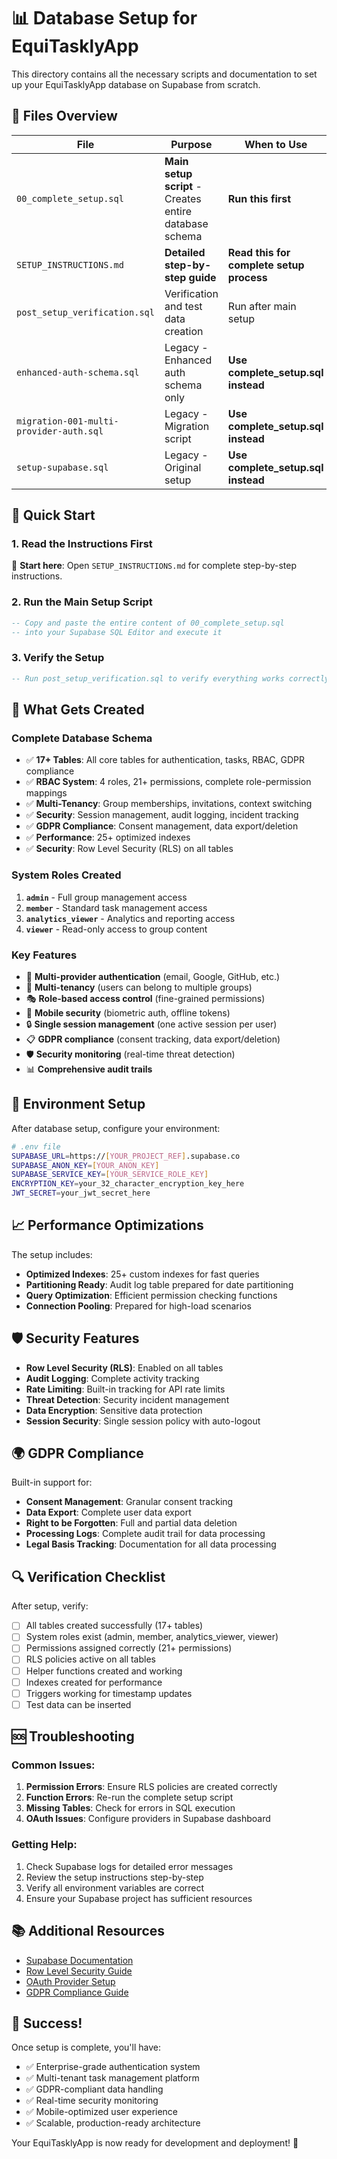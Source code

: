 # 📊 Database Setup for EquiTasklyApp

This directory contains all the necessary scripts and documentation to set up your EquiTasklyApp database on Supabase from scratch.

## 📁 Files Overview

| File | Purpose | When to Use |
|------|---------|-------------|
| `00_complete_setup.sql` | **Main setup script** - Creates entire database schema | **Run this first** |
| `SETUP_INSTRUCTIONS.md` | **Detailed step-by-step guide** | **Read this for complete setup process** |
| `post_setup_verification.sql` | Verification and test data creation | Run after main setup |
| `enhanced-auth-schema.sql` | Legacy - Enhanced auth schema only | **Use complete_setup.sql instead** |
| `migration-001-multi-provider-auth.sql` | Legacy - Migration script | **Use complete_setup.sql instead** |
| `setup-supabase.sql` | Legacy - Original setup | **Use complete_setup.sql instead** |

## 🚀 Quick Start

### 1. **Read the Instructions First**
📖 **Start here**: Open `SETUP_INSTRUCTIONS.md` for complete step-by-step instructions.

### 2. **Run the Main Setup Script**
```sql
-- Copy and paste the entire content of 00_complete_setup.sql 
-- into your Supabase SQL Editor and execute it
```

### 3. **Verify the Setup**
```sql
-- Run post_setup_verification.sql to verify everything works correctly
```

## 🎯 What Gets Created

### **Complete Database Schema**
- ✅ **17+ Tables**: All core tables for authentication, tasks, RBAC, GDPR compliance
- ✅ **RBAC System**: 4 roles, 21+ permissions, complete role-permission mappings
- ✅ **Multi-Tenancy**: Group memberships, invitations, context switching
- ✅ **Security**: Session management, audit logging, incident tracking
- ✅ **GDPR Compliance**: Consent management, data export/deletion
- ✅ **Performance**: 25+ optimized indexes
- ✅ **Security**: Row Level Security (RLS) on all tables

### **System Roles Created**
1. **`admin`** - Full group management access
2. **`member`** - Standard task management access  
3. **`analytics_viewer`** - Analytics and reporting access
4. **`viewer`** - Read-only access to group content

### **Key Features**
- 🔐 **Multi-provider authentication** (email, Google, GitHub, etc.)
- 👥 **Multi-tenancy** (users can belong to multiple groups)
- 🎭 **Role-based access control** (fine-grained permissions)
- 📱 **Mobile security** (biometric auth, offline tokens)
- 🔒 **Single session management** (one active session per user)
- 📋 **GDPR compliance** (consent tracking, data export/deletion)
- 🛡️ **Security monitoring** (real-time threat detection)
- 📊 **Comprehensive audit trails**

## 🔧 Environment Setup

After database setup, configure your environment:

```bash
# .env file
SUPABASE_URL=https://[YOUR_PROJECT_REF].supabase.co
SUPABASE_ANON_KEY=[YOUR_ANON_KEY]
SUPABASE_SERVICE_KEY=[YOUR_SERVICE_ROLE_KEY]
ENCRYPTION_KEY=your_32_character_encryption_key_here
JWT_SECRET=your_jwt_secret_here
```

## 📈 Performance Optimizations

The setup includes:
- **Optimized Indexes**: 25+ custom indexes for fast queries
- **Partitioning Ready**: Audit log table prepared for date partitioning
- **Query Optimization**: Efficient permission checking functions
- **Connection Pooling**: Prepared for high-load scenarios

## 🛡️ Security Features

- **Row Level Security (RLS)**: Enabled on all tables
- **Audit Logging**: Complete activity tracking
- **Rate Limiting**: Built-in tracking for API rate limits
- **Threat Detection**: Security incident management
- **Data Encryption**: Sensitive data protection
- **Session Security**: Single session policy with auto-logout

## 🌍 GDPR Compliance

Built-in support for:
- **Consent Management**: Granular consent tracking
- **Data Export**: Complete user data export
- **Right to be Forgotten**: Full and partial data deletion
- **Processing Logs**: Complete audit trail for data processing
- **Legal Basis Tracking**: Documentation for all data processing

## 🔍 Verification Checklist

After setup, verify:
- [ ] All tables created successfully (17+ tables)
- [ ] System roles exist (admin, member, analytics_viewer, viewer)
- [ ] Permissions assigned correctly (21+ permissions)
- [ ] RLS policies active on all tables
- [ ] Helper functions created and working
- [ ] Indexes created for performance
- [ ] Triggers working for timestamp updates
- [ ] Test data can be inserted

## 🆘 Troubleshooting

### Common Issues:

1. **Permission Errors**: Ensure RLS policies are created correctly
2. **Function Errors**: Re-run the complete setup script
3. **Missing Tables**: Check for errors in SQL execution
4. **OAuth Issues**: Configure providers in Supabase dashboard

### Getting Help:

1. Check Supabase logs for detailed error messages
2. Review the setup instructions step-by-step
3. Verify all environment variables are correct
4. Ensure your Supabase project has sufficient resources

## 📚 Additional Resources

- [Supabase Documentation](https://supabase.com/docs)
- [Row Level Security Guide](https://supabase.com/docs/guides/auth/row-level-security)
- [OAuth Provider Setup](https://supabase.com/docs/guides/auth/social-login)
- [GDPR Compliance Guide](https://gdpr.eu/)

## 🎉 Success!

Once setup is complete, you'll have:
- ✅ Enterprise-grade authentication system
- ✅ Multi-tenant task management platform
- ✅ GDPR-compliant data handling
- ✅ Real-time security monitoring
- ✅ Mobile-optimized user experience
- ✅ Scalable, production-ready architecture

Your EquiTasklyApp is now ready for development and deployment! 🚀